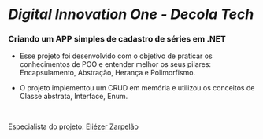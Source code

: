 # *Digital Innovation One - Decola Tech* 
### **Criando um APP simples de cadastro de séries em .NET**

* Esse projeto foi desenvolvido com o objetivo de praticar os conhecimentos de POO e entender melhor os seus pilares: Encapsulamento, Abstração, Herança e Polimorfismo.

* O projeto implementou um CRUD em memória e utilizou os conceitos de Classe abstrata, Interface, Enum.

&nbsp;
&nbsp;
&nbsp;

Especialista do projeto: [Eliézer Zarpelão](https://github.com/elizarp)
